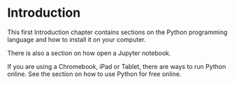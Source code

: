 # Introduction

This first Introduction chapter contains sections on the Python programming language and how to install it on your computer. 

There is also a section on how open a Jupyter notebook.

If you are using a Chromebook, iPad or Tablet, there are ways to run Python online. See the section on how to use Python for free online.
